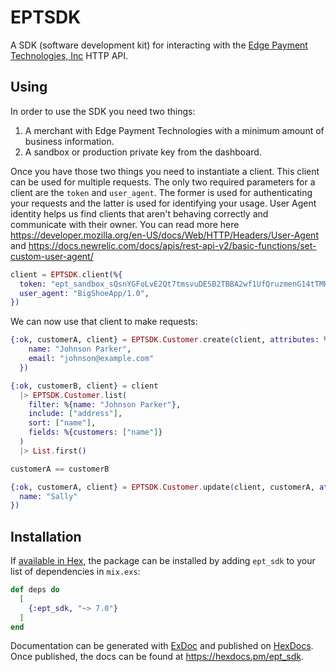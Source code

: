 # EPTSDK

A SDK (software development kit) for interacting with the [Edge Payment Technologies, Inc](https://tryedge.io) HTTP API.

## Using

In order to use the SDK you need two things:

1. A merchant with Edge Payment Technologies with a minimum amount of business information.
2. A sandbox or production private key from the dashboard.

Once you have those two things you need to instantiate a client. This client can be used for multiple requests. The only two required parameters for a client are the `token` and `user_agent`. The former is used for authenticating your requests and the latter is used for identifying your usage. User Agent identity helps us find clients that aren't behaving correctly and communicate with their owner. You can read more here https://developer.mozilla.org/en-US/docs/Web/HTTP/Headers/User-Agent and https://docs.newrelic.com/docs/apis/rest-api-v2/basic-functions/set-custom-user-agent/

```elixir
client = EPTSDK.client(%{
  token: "ept_sandbox_sQsnYGFoLvE2Qt7tmsvuDESB2TBBA2wf1UfQruzmenG14tTMHb",
  user_agent: "BigShoeApp/1.0",
})
```

We can now use that client to make requests:

```elixir
{:ok, customerA, client} = EPTSDK.Customer.create(client, attributes: %{
    name: "Johnson Parker",
    email: "johnson@example.com"
  })
```

```elixir
{:ok, customerB, client} = client
  |> EPTSDK.Customer.list(
    filter: %{name: "Johnson Parker"},
    include: ["address"],
    sort: ["name"],
    fields: %{customers: ["name"]}
  )
  |> List.first()
```

```elixir
customerA == customerB

```

```elixir
{:ok, customerA, client} = EPTSDK.Customer.update(client, customerA, attributes: %{
  name: "Sally"
})
```

## Installation

If [available in Hex](https://hex.pm/docs/publish), the package can be installed
by adding `ept_sdk` to your list of dependencies in `mix.exs`:

```elixir
def deps do
  [
    {:ept_sdk, "~> 7.0"}
  ]
end
```

Documentation can be generated with [ExDoc](https://github.com/elixir-lang/ex_doc)
and published on [HexDocs](https://hexdocs.pm). Once published, the docs can
be found at <https://hexdocs.pm/ept_sdk>.
